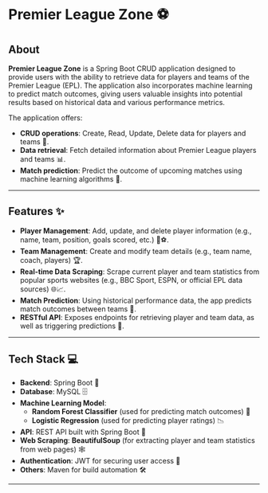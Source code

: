 # Premier League Zone ⚽️

## About
**Premier League Zone** is a Spring Boot CRUD application designed to provide users with the ability to retrieve data for players and teams of the Premier League (EPL). The application also incorporates machine learning to predict match outcomes, giving users valuable insights into potential results based on historical data and various performance metrics.

The application offers:

- **CRUD operations**: Create, Read, Update, Delete data for players and teams 📝.
- **Data retrieval**: Fetch detailed information about Premier League players and teams 📊.
- **Match prediction**: Predict the outcome of upcoming matches using machine learning algorithms 🤖.

---

## Features ✨

- **Player Management**: Add, update, and delete player information (e.g., name, team, position, goals scored, etc.) 👤⚽️.
- **Team Management**: Create and modify team details (e.g., team name, coach, players) 🏆.
- **Real-time Data Scraping**: Scrape current player and team statistics from popular sports websites (e.g., BBC Sport, ESPN, or official EPL data sources) 🌐📈.
- **Match Prediction**: Using historical performance data, the app predicts match outcomes between teams 🔮.
- **RESTful API**: Exposes endpoints for retrieving player and team data, as well as triggering predictions 📡.

---

## Tech Stack 💻

- **Backend**: Spring Boot 🚀
- **Database**: MySQL 🗄️
- **Machine Learning Model**: 
  - **Random Forest Classifier** (used for predicting match outcomes) 🌳
  - **Logistic Regression** (used for predicting player ratings) 📉
- **API**: REST API built with Spring Boot 🔗
- **Web Scraping**: **BeautifulSoup** (for extracting player and team statistics from web pages) 🕸️
- **Authentication**: JWT for securing user access 🔐
- **Others**: Maven for build automation 🛠️

---

